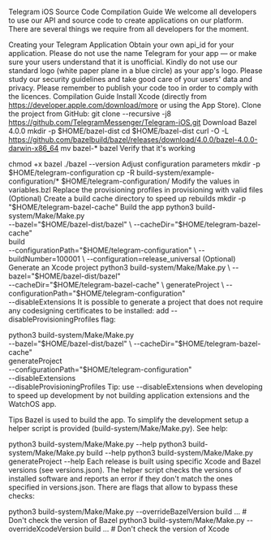 Telegram iOS Source Code Compilation Guide
We welcome all developers to use our API and source code to create applications on our platform. There are several things we require from all developers for the moment.

Creating your Telegram Application
Obtain your own api_id for your application.
Please do not use the name Telegram for your app — or make sure your users understand that it is unofficial.
Kindly do not use our standard logo (white paper plane in a blue circle) as your app's logo.
Please study our security guidelines and take good care of your users' data and privacy.
Please remember to publish your code too in order to comply with the licences.
Compilation Guide
Install Xcode (directly from https://developer.apple.com/download/more or using the App Store).
Clone the project from GitHub:
git clone --recursive -j8 https://github.com/TelegramMessenger/Telegram-iOS.git
Download Bazel 4.0.0
mkdir -p $HOME/bazel-dist
cd $HOME/bazel-dist
curl -O -L https://github.com/bazelbuild/bazel/releases/download/4.0.0/bazel-4.0.0-darwin-x86_64
mv bazel-* bazel
Verify that it's working

chmod +x bazel
./bazel --version
Adjust configuration parameters
mkdir -p $HOME/telegram-configuration
cp -R build-system/example-configuration/* $HOME/telegram-configuration/
Modify the values in variables.bzl
Replace the provisioning profiles in provisioning with valid files
(Optional) Create a build cache directory to speed up rebuilds
mkdir -p "$HOME/telegram-bazel-cache"
Build the app
python3 build-system/Make/Make.py \
    --bazel="$HOME/bazel-dist/bazel" \
    --cacheDir="$HOME/telegram-bazel-cache" \
    build \
    --configurationPath="$HOME/telegram-configuration" \
    --buildNumber=100001 \
    --configuration=release_universal
(Optional) Generate an Xcode project
python3 build-system/Make/Make.py \
    --bazel="$HOME/bazel-dist/bazel" \
    --cacheDir="$HOME/telegram-bazel-cache" \
    generateProject \
    --configurationPath="$HOME/telegram-configuration" \
    --disableExtensions
It is possible to generate a project that does not require any codesigning certificates to be installed: add --disableProvisioningProfiles flag:

python3 build-system/Make/Make.py \
    --bazel="$HOME/bazel-dist/bazel" \
    --cacheDir="$HOME/telegram-bazel-cache" \
    generateProject \
    --configurationPath="$HOME/telegram-configuration" \
    --disableExtensions \
    --disableProvisioningProfiles
Tip: use --disableExtensions when developing to speed up development by not building application extensions and the WatchOS app.

Tips
Bazel is used to build the app. To simplify the development setup a helper script is provided (build-system/Make/Make.py). See help:

python3 build-system/Make/Make.py --help
python3 build-system/Make/Make.py build --help
python3 build-system/Make/Make.py generateProject --help
Each release is built using specific Xcode and Bazel versions (see versions.json). The helper script checks the versions of installed software and reports an error if they don't match the ones specified in versions.json. There are flags that allow to bypass these checks:

python3 build-system/Make/Make.py --overrideBazelVersion build ... # Don't check the version of Bazel
python3 build-system/Make/Make.py --overrideXcodeVersion build ... # Don't check the version of Xcode
